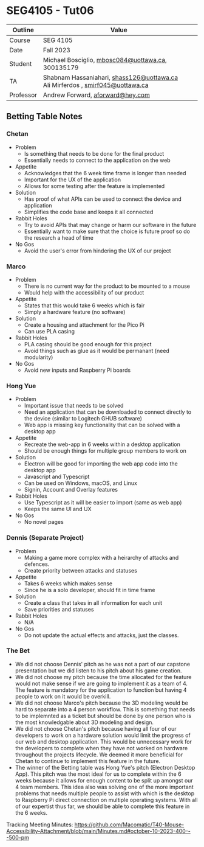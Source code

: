 # SEG4105 - Tut06

| Outline | Value |
| --- | --- |
| Course | SEG 4105 |
| Date | Fall 2023 |
| Student | Michael Bosciglio, mbosc084@uottawa.ca, 300135179 |
| TA | Shabnam Hassaniahari, shass126@uottawa.ca <br> Ali Mirferdos , smirf045@uottawa.ca| 
| Professor | Andrew Forward, aforward@hey.com |  

## Betting Table Notes

### Chetan
- Problem
  - Is something that needs to be done for the final product
  - Essentially needs to connect to the application on the web
- Appetite
  - Acknowledges that the 6 week time frame is longer than needed
  - Important for the UX of the application
  - Allows for some testing after the feature is implemented
- Solution
  - Has proof of what APIs can be used to connect the device and application
  - Simplifies the code base and keeps it all connected
- Rabbit Holes
  - Try to avoid APIs that may change or harm our software in the future
  - Essentially want to make sure that the choice is future proof so do the research a head of time
- No Gos
  - Avoid the user's error from hindering the UX of our project

### Marco

- Problem
  - There is no current way for the product to be mounted to a mouse
  - Would help with the accessibility of our product
- Appetite
  - States that this would take 6 weeks which is fair
  - Simply a hardware feature (no software)
- Solution
  - Create a housing and attachment for the Pico Pi
  - Can use PLA casing
- Rabbit Holes
  - PLA casing should be good enough for this project
  - Avoid things such as glue as it would be permanant (need modularity)
- No Gos
  - Avoid new inputs and Raspberry Pi boards

### Hong Yue

- Problem
  - Important issue that needs to be solved
  - Need an application that can be downloaded to connect directly to the device (similar to Logitech GHUB software)
  - Web app is missing key functionality that can be solved with a desktop app
- Appetite
  - Recreate the web-app in 6 weeks within a desktop application
  - Should be enough things for multiple group members to work on
- Solution
  - Electron will be good for importing the web app code into the desktop app
  - Javascript and Typescript
  - Can be used on Windows, macOS, and Linux
  - Signin, Account and Overlay features
- Rabbit Holes
  - Use Typescript as it will be easier to import (same as web app)
  - Keeps the same UI and UX
- No Gos
  - No novel pages

### Dennis (Separate Project)

- Problem
  - Making a game more complex with a heirarchy of attacks and defences.
  - Create priority between attacks and statuses
- Appetite
  - Takes 6 weeks which makes sense
  - Since he is a solo developer, should fit in time frame
- Solution
  - Create a class that takes in all information for each unit
  - Save priorities and statuses
- Rabbit Holes
  - N/A
- No Gos
  - Do not update the actual effects and attacks, just the classes.

### The Bet
- We did not choose Dennis' pitch as he was not a part of our capstone presentation but we did listen to his pitch about his game creation.
- We did not choose my pitch because the time allocated for the feature would not make sense if we are going to implement it as a team of 4. The feature is mandatory for the application to function but having 4 people to work on it would be overkill.
- We did not choose Marco's pitch because the 3D modeling would be hard to separate into a 4 person workflow. This is something that needs to be implemnted as a ticket but should be done by one person who is the most knowledgable about 3D modeling and design.
- We did not choose Chetan's pitch because having all four of our developers to work on a hardware solution would limit the progress of our web and desktop application. This would be unnecessary work for the developers to complete when they have not worked on hardware throughout the projects lifecycle. We deemed it more beneficial for Chetan to continue to implement this feature in the future.
- The winner of the Betting table was Hong Yue's pitch (Electron Desktop App). This pitch was the most ideal for us to complete within the 6 weeks because it allows for enough content to be split up amongst our 4 team members. This idea also was solving one of the more important problems that needs multiple people to assist with which is the desktop to Raspberry Pi direct connection on multiple operating systems. With all of our expertist thus far, we should be able to complete this feature in the 6 weeks.
  
Tracking Meeting Minutes: https://github.com/Macomatic/T40-Mouse-Accessibility-Attachment/blob/main/Minutes.md#october-10-2023-400---500-pm <br>

